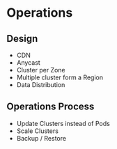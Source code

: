 # Operations

## Design

- CDN
- Anycast
- Cluster per Zone
- Multiple cluster form a Region
- Data Distribution

## Operations Process

- Update Clusters instead of Pods
- Scale Clusters
- Backup / Restore

